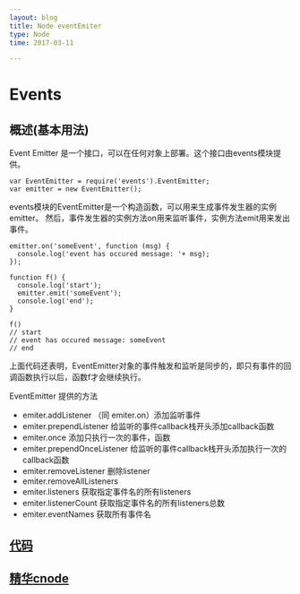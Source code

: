 ```yaml
---
layout: blog
title: Node eventEmiter
type: Node
time: 2017-03-11

---
```


# Events

## 概述(基本用法)

Event Emitter 是一个接口，可以在任何对象上部署。这个接口由events模块提供。

```
var EventEmitter = require('events').EventEmitter;
var emitter = new EventEmitter();

```
events模块的EventEmitter是一个构造函数，可以用来生成事件发生器的实例emitter。
然后，事件发生器的实例方法on用来监听事件，实例方法emit用来发出事件。

```
emitter.on('someEvent', function (msg) {
  console.log('event has occured message: '+ msg);
});

function f() {
  console.log('start');
  emitter.emit('someEvent');
  console.log('end');
}

f()
// start
// event has occured message: someEvent
// end

```
上面代码还表明，EventEmitter对象的事件触发和监听是同步的，即只有事件的回调函数执行以后，函数f才会继续执行。

EventEmitter 提供的方法

- emiter.addListener （同 emiter.on）添加监听事件
- emiter.prependListener 给监听的事件callback栈开头添加callback函数
- emiter.once 添加只执行一次的事件，函数
- emiter.prependOnceListener 给监听的事件callback栈开头添加执行一次的callback函数
- emiter.removeListener 删除listener
- emiter.removeAllListeners
- emiter.listeners 获取指定事件名的所有listeners
- emiter.listenerCount 获取指定事件名的所有listeners总数
- emiter.eventNames 获取所有事件名

## [代码](https://github.com/nodejs/node/blob/master/lib/events.js)
## [精华cnode](https://cnodejs.org/topic/571e0c445a26c4a841ecbcf1)
